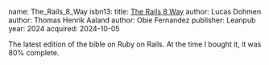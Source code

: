 name: The_Rails_8_Way
isbn13: 
title: [The Rails 8 Way](http://leanpub.com/therails8way)
author: Lucas Dohmen
author: Thomas Henrik Aaland
author: Obie Fernandez
publisher: Leanpub
year: 2024
acquired: 2024-10-05

The latest edition of the bible on Ruby on Rails.  At the time I bought it, it
was 80% complete.
